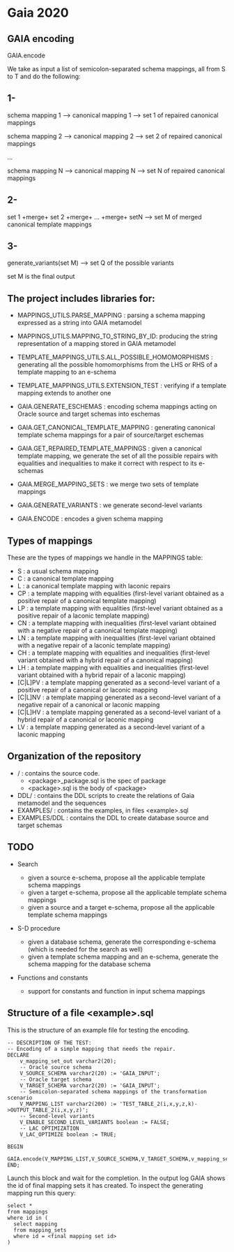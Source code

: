 Gaia 2020
=========


GAIA encoding
-------------

GAIA.encode

We take as input a list of semicolon-separated schema mappings, all from S to T and do the following:

1-
--
schema mapping 1 --> canonical mapping 1 --> set 1 of repaired canonical mappings

schema mapping 2 --> canonical mapping 2 --> set 2 of repaired canonical mappings

...

schema mapping N --> canonical mapping N --> set N of repaired canonical mappings 


2-
--

set 1 +merge+ set 2 +merge+ ... +merge+ setN --> set M of merged canonical template mappings

3-
--

generate_variants(set M) --> set Q of the possible variants 

set M is the final output

The project includes libraries for:
-----------------------------------

  - MAPPINGS\_UTILS.PARSE_MAPPING : parsing a schema mapping expressed as a string into GAIA metamodel
  - MAPPINGS\_UTILS.MAPPING\_TO\_STRING\_BY\_ID: producing the string representation of a mapping stored in GAIA metamodel
  - TEMPLATE\_MAPPINGS\_UTILS.ALL\_POSSIBLE\_HOMOMORPHISMS : generating all the possible homomorphisms from the LHS or RHS of a template mapping to an e-schema
  - TEMPLATE\_MAPPINGS\_UTILS.EXTENSION\_TEST : verifying if a template mapping extends to another one
    
  - GAIA.GENERATE_ESCHEMAS : encoding schema mappings acting on Oracle source and target schemas into eschemas
  - GAIA.GET\_CANONICAL\_TEMPLATE_MAPPING : generating canonical template schema mappings for a pair of source/target eschemas
  - GAIA.GET\_REPAIRED\_TEMPLATE\_MAPPINGS : given a canonical template mapping, we generate the set of all the possible repairs with equalities and inequalities to make it correct with respect to its e-schemas
  - GAIA.MERGE\_MAPPING\_SETS : we merge two sets of template mappings
  - GAIA.GENERATE\_VARIANTS : we generate second-level variants
  - GAIA.ENCODE : encodes a given schema mapping

Types of mappings
-----------------

These are the types of mappings we handle in the MAPPINGS table:

- S : a usual schema mapping
- C : a canonical template mapping
- L : a canonical template mapping with laconic repairs
- CP : a template mapping with equalities (first-level variant obtained as a positive repair of a canonical template mapping)
- LP : a template mapping with equalities (first-level variant obtained as a positive repair of a laconic template mapping)
- CN : a template mapping with inequalities (first-level variant obtained with a negative repair of a canonical template mapping)
- LN : a template mapping with inequalities (first-level variant obtained with a negative repair of a laconic template mapping)
- CH : a template mapping with equalities and inequalities (first-level variant obtained with a hybrid repair of a canonical mapping)
- LH : a template mapping with equalities and inequalities (first-level variant obtained with a hybrid repair of a laconic mapping)
- [C|L]PV : a template mapping generated as a second-level variant of a positive repair of a canonical or laconic mapping
- [C|L]NV : a template mapping generated as a second-level variant of a negative repair of a canonical or laconic mapping
- [C|L]HV : a template mapping generated as a second-level variant of a hybrid repair of a canonical or laconic mapping
- LV : a template mapping generated as a second-level variant of a laconic mapping

Organization of the repository
-------------------------------

  - / : contains the source code.
    - \<package\>_package.sql is the spec of package <package>
    - \<package\>.sql is the body of \<package\>
  - DDL/ : contains the DDL scripts to create the relations of Gaia metamodel and the sequences
  - EXAMPLES/ : contains the examples, in files \<example\>.sql
  - EXAMPLES/DDL : contains the DDL to create database source and target schemas

TODO
----

* Search
  - given a source e-schema, propose all the applicable template schema mappings
  - given a target e-schema, propose all the applicable template schema mappings
  - given a source and a target e-schema, propose all the applicable template schema mappings
  
* S-D procedure
  - given a database schema, generate the corresponding e-schema (which is needed for the search as well)
  - given a template schema mapping and an e-schema, generate the schema mapping for the database schema

* Functions and constants
  - support for constants and function in input schema mappings
  
Structure of a file \<example\>.sql
-----------------------------------

This is the structure of an example file for testing the encoding.

```
-- DESCRIPTION OF THE TEST:
-- Encoding of a simple mapping that needs the repair.
DECLARE
    v_mapping_set_out varchar2(20);
    -- Oracle source schema
    V_SOURCE_SCHEMA varchar2(20) := 'GAIA_INPUT';
    -- Oracle target schema
    V_TARGET_SCHEMA varchar2(20) := 'GAIA_INPUT';
    -- Semicolon-separated schema mappings of the transformation scenario
    V_MAPPING_LIST varchar2(200) := 'TEST_TABLE_2(i,x,y,z,k)->OUTPUT_TABLE_2(i,x,y,z)';
    -- Second-level variants
    V_ENABLE_SECOND_LEVEL_VARIANTS boolean := FALSE;
    -- LAC OPTIMIZATION
    V_LAC_OPTIMIZE boolean := TRUE;
    
BEGIN
    GAIA.encode(V_MAPPING_LIST,V_SOURCE_SCHEMA,V_TARGET_SCHEMA,v_mapping_set_out,V_ENABLE_SECOND_LEVEL_VARIANTS,V_LAC_OPTIMIZE);
END;
```

Launch this block and wait for the completion.
In the output log GAIA shows the id of final mapping sets it has created.
To inspect the generating mapping run this query:

```
select *
from mappings
where id in (
  select mapping
  from mapping_sets
  where id = <final mapping set id>
)
